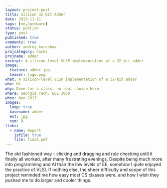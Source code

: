 ```yaml
---
layout: project-post
title: Silicon 32 Bit Adder
date: 2013-11-11 
tags: [ee,hardware]
status: publish
type: post
published: true
comments: true
author: andrey_kurenkov
projcategory: hacks
projname: adder
excerpt: A silicon-level VLSP implementation of a 32-bit adder
image:
  feature: adder.jpg
  teaser: logo.png
what: A silicon-level VLSP implementation of a 32-bit adder
who: Me
why: Done for a class, no real choice here
where: Georgia Tech, ECE 3060
when: Nov 2013 
images:
  loop: true
  basename: adder
  ext: jpg
  num: 9
links:
  - name: Report
    isfile: true
    file: final.pdf
---
```

The old fashioned way - clicking and dragging and rule checking until it finally all worked, after many frustrating evenings. Despite being much more into programming and AI than the low levels of EE, somehow I quite enjoyed the practice of VLSI. If nothing else, the sheer difficulty and scope of this project reminded me how easy most CS classes were, and how I wish they pushed me to do larger and cooler things.  
